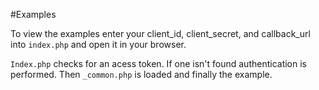 #Examples

To view the examples enter your client_id, client_secret, and callback_url into `index.php` and open it in your browser.

`Index.php` checks for an acess token. If one isn't found authentication is performed.  Then `_common.php` is loaded and finally the example.